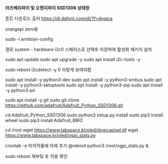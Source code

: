 **라즈베리파이 및 오렌지파이 SSD1306 상태창**

폰트 다운로드 출처
https://dl.dafont.com/dl/?f=dogica

orangepi zero용

sudo -i
armbian-config

경로 system - hardware
i2c0 스페이스로 선택후 저장하여 활성화
패키지 설치

sudo apt update
sudo apt upgrade -y
sudo apt install i2c-tools -y

sudo reboot
i2cdetect -y 0
이렇게 보여야함

sudo apt install -y python3-dev
sudo apt install -y python3-smbus
sudo apt install -y python3-setuptools
sudo apt install -y python3-pip
sudo apt install -y python3-pil

sudo apt install -y git
sudo git clone https://github.com/adafruit/Adafruit_Python_SSD1306.git

cd Adafruit_Python_SSD1306
sudo python3 setup.py install
sudo pip3 install wheel
sudo pip3 install Adafruit_BBIO

cd /root
wget https://www.tabspace.kr/oled/dogicapixel.ttf
wget https://www.tabspace.kr/oled/ogpi_stats.py

crontab -e
마지막줄에 아래 추가
@reboot python3 /root/ogpi_stats.py &

sudo reboot
재부팅 후 적용 확인
